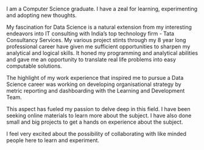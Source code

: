 I am a Computer Science graduate. I have a zeal for learning, experimenting and adopting new thoughts.

My fascination for Data Science is a natural extension from my interesting endeavors into IT consulting with India’s top technology firm - Tata Consultancy Services. My various 
project stints through my 8 year long professional career have given me sufficient opportunities to sharpen my analytical and logical skills. It honed my programming and 
analytical abilities and gave me an opportunity to translate real life problems into easy computable solutions. 

The highlight of my work experience that inspired me to pursue a Data Science career was working on developing organisational strategy by metric reporting and dashboarding with 
the Learning and Development Team. 

This aspect has fueled my passion to delve deep in this field. I have been seeking online materials to learn more about the subject. I have also done small and big projects to get
a hands on experience about the subject. 

I feel very excited about the possibility of collaborating with like minded people here to learn and experiment.
